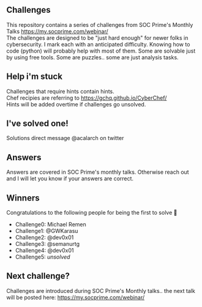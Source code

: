 ## Challenges
This repository contains a series of challenges from SOC Prime's Monthly Talks https://my.socprime.com/webinar/  
The challenges are designed to be "just hard enough" for newer folks in cybersecurity. I mark each with an anticipated difficulty. Knowing how to code (python) will probably help with most of them. Some are solvable just by using free tools. Some are puzzles.. some are just analysis tasks. 

## Help i'm stuck
Challenges that require hints contain hints.  
Chef recipies are referring to https://gchq.github.io/CyberChef/  
Hints will be added overtime if challenges go unsolved.  

## I've solved one!
Solutions direct message @acalarch on twitter

## Answers 
Answers are covered in SOC Prime's monthly talks. Otherwise reach out and I will let you know if your answers are correct.

## Winners
Congratulations to the following people for being the first to solve 🎉
* Challenge0: Michael Remen 
* Challenge1: @GWKarasu 
* Challenge2: @dev0x01
* Challenge3: @semanurtg 
* Challenge4: @dev0x01
* Challenge5: *unsolved*

## Next challenge? 
Challenges are introduced during SOC Prime's Monthly talks.. the next talk will be posted here: 
https://my.socprime.com/webinar/
